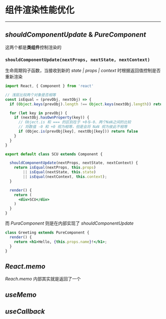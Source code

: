 # 组件渲染性能优化

---



## *shouldComponentUpdate* & *PureComponent*

这两个都是**类组件**控制渲染的



### `shouldComponentUpdate(nextProps, nextState, nextContext)`

生命周期钩子函数，当接收到新的 *state | props | context* 时根据返回值控制是否重新渲染

```jsx
import React, { Component } from 'react'

// 浅层比较两个对象是否相等
const isEqual = (prevObj, nextObj) => {
  if (Object.keys(prevObj).length !== Object.keys(nextObj.length)) return false

  for (let key in prevObj) {
    if (nextObj.hasOwnProperty(key)) {
      // Object.is 和 === 的区别在于 +0与-0、两个NaN之间的比较
      // 将数值 -0 和 +0 视为相等，但是会将 NaN 视为彼此不相等
      if (Objec.is(prevObj[key], nextObj[key])) return false
    }
  }
}

export default class SCU extends Component {

  shouldComponentUpdate(nextProps, nextState, nextContext) {
    return isEqual(nextProps, this.props) 
      	|| isEqual(nextState, this.state) 
      	|| isEqual(nextContext, this.context);
  }

  render() {
    return (
      <div>SCU</div>
    )
  }
}

```



而 *PuraComponent* 则是在内部实现了 *shouldComponentUpdate*

```jsx
class Greeting extends PureComponent {
  render() {
    return <h1>Hello, {this.props.name}!</h1>;
  }
}
```





## *React.memo*

*Reach.memo* 内部其实就是返回了一个



## *useMemo*

## *useCallback*

